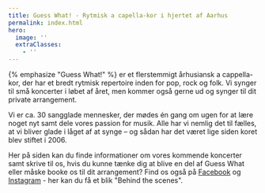 ```yaml
---
title: Guess What! - Rytmisk a capella-kor i hjertet af Aarhus
permalink: index.html
hero:
  image: ''
  extraClasses:
    - ''
---
```


{% emphasize "Guess What!" %} er et flerstemmigt århusiansk a cappella-kor, der har et bredt rytmisk repertoire inden for pop, rock og folk. Vi synger til små koncerter i løbet af året, men kommer også gerne ud og synger til dit private arrangement.

Vi er ca. 30 sangglade mennesker, der mødes én gang om ugen for at lære noget nyt samt dele vores passion for musik. Alle har vi nemlig det til fælles, at vi bliver glade i låget af at synge – og sådan har det været lige siden koret blev stiftet i 2006.

Her på siden kan du finde informationer om vores kommende koncerter samt skrive til os, hvis du kunne tænke dig at blive en del af Guess What eller måske booke os til dit arrangement? Find os også på [Facebook](https://www.facebook.com/GuessWhatKoret) og [Instagram](https://www.instagram.com/guess_what_aarhus/?hl=da) - her kan du få et blik "Behind the scenes".
